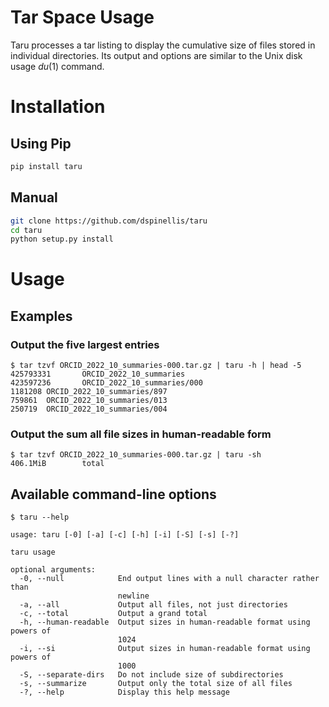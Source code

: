 # Tar Space Usage

Taru processes a tar listing to display the cumulative size of files
stored in individual directories.
Its output and options are similar to the Unix disk usage _du_(1) command.


# Installation

## Using Pip
```sh
pip install taru
```

## Manual
```sh
git clone https://github.com/dspinellis/taru
cd taru
python setup.py install
```

# Usage

## Examples

### Output the five largest entries
```
$ tar tzvf ORCID_2022_10_summaries-000.tar.gz | taru -h | head -5
425793331       ORCID_2022_10_summaries
423597236       ORCID_2022_10_summaries/000
1181208 ORCID_2022_10_summaries/897
759861  ORCID_2022_10_summaries/013
250719  ORCID_2022_10_summaries/004
```

### Output the sum all file sizes in human-readable form
```
$ tar tzvf ORCID_2022_10_summaries-000.tar.gz | taru -sh
406.1MiB        total
```

## Available command-line options
```
$ taru --help

usage: taru [-0] [-a] [-c] [-h] [-i] [-S] [-s] [-?]

taru usage

optional arguments:
  -0, --null            End output lines with a null character rather than
                        newline
  -a, --all             Output all files, not just directories
  -c, --total           Output a grand total
  -h, --human-readable  Output sizes in human-readable format using powers of
                        1024
  -i, --si              Output sizes in human-readable format using powers of
                        1000
  -S, --separate-dirs   Do not include size of subdirectories
  -s, --summarize       Output only the total size of all files
  -?, --help            Display this help message
```
